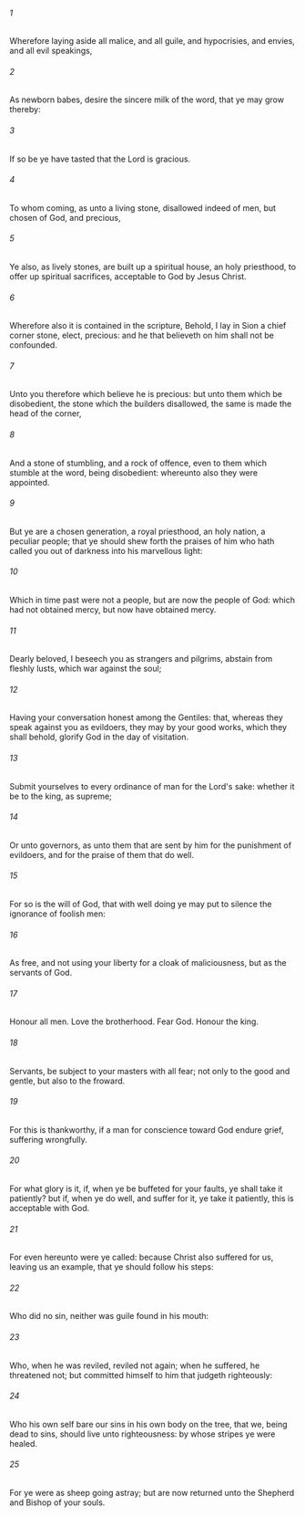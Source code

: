 ###### 1
Wherefore laying aside all malice, and all guile, and hypocrisies, and envies, and all evil speakings,

###### 2
As newborn babes, desire the sincere milk of the word, that ye may grow thereby:

###### 3
If so be ye have tasted that the Lord is gracious.

###### 4
To whom coming, as unto a living stone, disallowed indeed of men, but chosen of God, and precious,

###### 5
Ye also, as lively stones, are built up a spiritual house, an holy priesthood, to offer up spiritual sacrifices, acceptable to God by Jesus Christ.

###### 6
Wherefore also it is contained in the scripture, Behold, I lay in Sion a chief corner stone, elect, precious: and he that believeth on him shall not be confounded.

###### 7
Unto you therefore which believe he is precious: but unto them which be disobedient, the stone which the builders disallowed, the same is made the head of the corner,

###### 8
And a stone of stumbling, and a rock of offence, even to them which stumble at the word, being disobedient: whereunto also they were appointed.

###### 9
But ye are a chosen generation, a royal priesthood, an holy nation, a peculiar people; that ye should shew forth the praises of him who hath called you out of darkness into his marvellous light:

###### 10
Which in time past were not a people, but are now the people of God: which had not obtained mercy, but now have obtained mercy.

###### 11
Dearly beloved, I beseech you as strangers and pilgrims, abstain from fleshly lusts, which war against the soul;

###### 12
Having your conversation honest among the Gentiles: that, whereas they speak against you as evildoers, they may by your good works, which they shall behold, glorify God in the day of visitation.

###### 13
Submit yourselves to every ordinance of man for the Lord's sake: whether it be to the king, as supreme;

###### 14
Or unto governors, as unto them that are sent by him for the punishment of evildoers, and for the praise of them that do well.

###### 15
For so is the will of God, that with well doing ye may put to silence the ignorance of foolish men:

###### 16
As free, and not using your liberty for a cloak of maliciousness, but as the servants of God.

###### 17
Honour all men. Love the brotherhood. Fear God. Honour the king.

###### 18
Servants, be subject to your masters with all fear; not only to the good and gentle, but also to the froward.

###### 19
For this is thankworthy, if a man for conscience toward God endure grief, suffering wrongfully.

###### 20
For what glory is it, if, when ye be buffeted for your faults, ye shall take it patiently? but if, when ye do well, and suffer for it, ye take it patiently, this is acceptable with God.

###### 21
For even hereunto were ye called: because Christ also suffered for us, leaving us an example, that ye should follow his steps:

###### 22
Who did no sin, neither was guile found in his mouth:

###### 23
Who, when he was reviled, reviled not again; when he suffered, he threatened not; but committed himself to him that judgeth righteously:

###### 24
Who his own self bare our sins in his own body on the tree, that we, being dead to sins, should live unto righteousness: by whose stripes ye were healed.

###### 25
For ye were as sheep going astray; but are now returned unto the Shepherd and Bishop of your souls.


